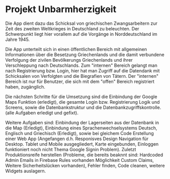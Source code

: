 # Projekt Unbarmherzigkeit

Die App dient dazu das Schicksal von griechischen Zwangsarbeitern zur Zeit des zweiten Weltkrieges in Deutschland zu beleuchten.
Der Schwerpunkt liegt hier vorallem auf die Vorgänge in Norddeutschland im Jahre 1945.

Die App unterteilt sich in einen öffentlichen Bereich mit allgemeinen Informationen über die Besetzung Griechenlands und die damit
verbundene Verfolgung der zivilen Bevölkerungs Griechenlands und ihrer Verschleppung nach Deutschlands. Zum "internen" Bereich gelangt
man nach Registrierung bzw. Login, hier hat man Zugriff auf die Datendank mit Schicksalen von Verfolgten und die Biegrafien von Tätern.
Der "internen" Bereich ist nur für Benutzer, die sich mit dem "offen" Bereich registriert haben, zugänglich.

Die nächsten Schritte für die Umsetzung sind die Einbindung der Google Maps Funktion (erledigt), die gesamte Login bzw. Registrierung Logik und Screens, sowie die Datenbankstruktur und die Datenbankzugriffskontrolle. (alle Aufgaben erledigt und gefixt).

Weitere Aufgaben sind: Einbindung der Lagerseiten aus der Datenbank in die Map (Erledigt), Einbindung eines Sprachenwechselsystems Deutsch, Englisch und Griechisch (Erledigt), sowie bei gleichem Code Erstellung einer Web App (Angefangen d.h. Responisves Design Navigation für Desktop. Tablet und Mobile ausgegliedert, Karte eingebunden, Einloggen funktioniert noch nicht Thema Google Signin Problem). Zuletzt Produktionsreife herstellen (Probleme, die bereits beaknnt sind: Hardcoded Admin Emails in Firebase Rules vorhanden Möglichkeit Custom Claims, Weitere Sicherheitslücken vorhanden), Fehler finden, Code cleanen, weitere Widgets auslagern.

